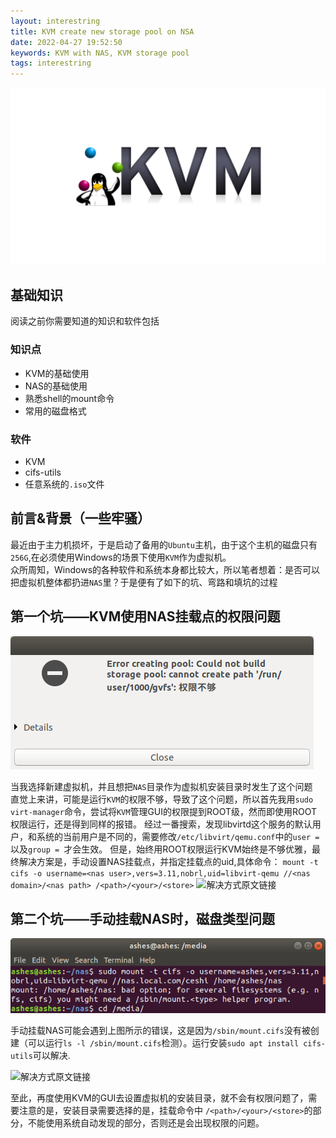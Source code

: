 ```yaml
---
layout: interestring
title: KVM create new storage pool on NSA
date: 2022-04-27 19:52:50
keywords: KVM with NAS, KVM storage pool
tags: interestring
---
```

<img src="/images/kvm-log.png">
<!-- toc -->

## 基础知识

阅读之前你需要知道的知识和软件包括
### 知识点
+ KVM的基础使用
+ NAS的基础使用
+ 熟悉shell的mount命令
+ 常用的磁盘格式

### 软件
+ KVM
+ cifs-utils
+ 任意系统的`.iso`文件

## 前言&背景（一些牢骚）
最近由于主力机损坏，于是启动了备用的`Ubuntu`主机，由于这个主机的磁盘只有`256G`,在必须使用Windows的场景下使用`KVM`作为虚拟机。<br/>
众所周知，Windows的各种软件和系统本身都比较大，所以笔者想着：是否可以把虚拟机整体都扔进`NAS`里？于是便有了如下的坑、弯路和填坑的过程

## 第一个坑——KVM使用NAS挂载点的权限问题
<img src="/images/permission-error.png">

当我选择新建虚拟机，并且想把`NAS`目录作为虚拟机安装目录时发生了这个问题<br/>
直觉上来讲，可能是运行`KVM`的权限不够，导致了这个问题，所以首先我用`sudo virt-manager`命令，尝试将`KVM`管理GUI的权限提到ROOT级，然而即使用ROOT权限运行，还是得到同样的报错。
经过一番搜索，发现libvirtd这个服务的默认用户，和系统的当前用户是不同的，需要修改`/etc/libvirt/qemu.conf`中的`user = `以及`group = `才会生效。
但是，始终用ROOT权限运行KVM始终是不够优雅，最终解决方案是，手动设置NAS挂载点，并指定挂载点的uid,具体命令：
`mount -t cifs -o username=<nas user>,vers=3.11,nobrl,uid=libvirt-qemu //<nas domain>/<nas path> /<path>/<your>/<store>`
![解决方式原文链接](https://unix.stackexchange.com/questions/622194/how-to-use-qemu-kvm-virtual-machine-disk-image-on-smb-cifs-network-share-permis)

## 第二个坑——手动挂载NAS时，磁盘类型问题
<img src="/images/mout-nas-error.png">

手动挂载NAS可能会遇到上图所示的错误，这是因为`/sbin/mount.cifs`没有被创建（可以运行`ls -l /sbin/mount.cifs`检测）。运行安装`sudo apt install cifs-utils`可以解决.

![解决方式原文链接](https://askubuntu.com/questions/525243/why-do-i-get-wrong-fs-type-bad-option-bad-superblock-error)

至此，再度使用KVM的GUI去设置虚拟机的安装目录，就不会有权限问题了，需要注意的是，安装目录需要选择的是，挂载命令中 `/<path>/<your>/<store>`的部分，不能使用系统自动发现的部分，否则还是会出现权限的问题。


